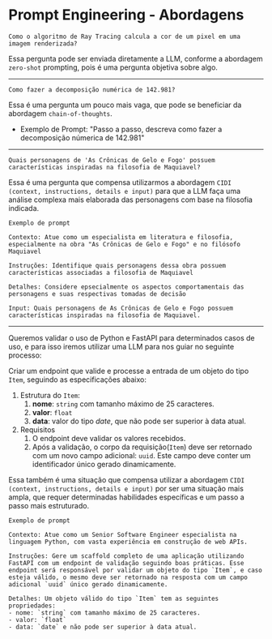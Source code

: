 # Prompt Engineering - Abordagens

```
Como o algoritmo de Ray Tracing calcula a cor de um pixel em uma imagem renderizada?
```
Essa pergunta pode ser enviada diretamente a LLM, conforme a abordagem `zero-shot` prompting, pois é uma pergunta objetiva sobre algo.

---

```
Como fazer a decomposição numérica de 142.981?
```
Essa é uma pergunta um pouco mais vaga, que pode se beneficiar da abordagem `chain-of-thoughts`.
- Exemplo de Prompt: "Passo a passo, descreva como fazer a decomposição númerica de 142.981"

---

```
Quais personagens de 'As Crônicas de Gelo e Fogo' possuem características inspiradas na filosofia de Maquiavel?
```
Essa é uma pergunta que compensa utilizarmos a abordagem `CIDI (context, instructions, details e input)` para que a LLM faça uma análise complexa mais elaborada das personagens com base na filosofia indicada.

```
Exemplo de prompt

Contexto: Atue como um especialista em literatura e filosofia, especialmente na obra "As Crônicas de Gelo e Fogo" e no filósofo Maquiavel

Instruções: Identifique quais personagens dessa obra possuem características associadas a filosofia de Maquiavel

Detalhes: Considere epsecialmente os aspectos comportamentais das personagens e suas respectivas tomadas de decisão

Input: Quais personagens de As Crônicas de Gelo e Fogo possuem características inspiradas na filosofia de Maquiavel.
```

---

Queremos validar o uso de Python e FastAPI para determinados casos de uso, e para isso iremos utilizar uma LLM para nos guiar no seguinte processo:

Criar um endpoint que valide e processe a entrada de um objeto do tipo `Item`, seguindo as especificações abaixo:
1. Estrutura do `Item`:
    1. **nome**: `string` com tamanho máximo de 25 caracteres.
    2. **valor**: `float`
    3. **data**: valor do tipo *date*, que não pode ser superior à data atual.
2. Requisitos
    1. O endpoint deve validar os valores recebidos.
    2. Após a validação, o corpo da requisição(`Item`) deve ser retornado com um novo campo adicional: `uuid`. Este campo deve conter um identificador único gerado dinamicamente.

Essa também é uma situação que compensa utilizar a abordagem `CIDI (context, instructions, details e input)` por ser uma situação mais ampla, que requer determinadas habilidades específicas e um passo a passo mais estruturado.

```
Exemplo de prompt

Contexto: Atue como um Senior Software Engineer especialista na linguagem Python, com vasta experiência em construção de web APIs.

Instruções: Gere um scaffold completo de uma aplicação utilizando FastAPI com um endpoint de validação seguindo boas práticas. Esse endpoint será responsável por validar um objeto do tipo `Item`, e caso esteja válido, o mesmo deve ser retornado na resposta com um campo adicional `uuid` único gerado dinamicamente.

Detalhes: Um objeto válido do tipo `Item` tem as seguintes propriedades: 
- nome: `string` com tamanho máximo de 25 caracteres.
- valor: `float`
- data: `date` e não pode ser superior à data atual.
```